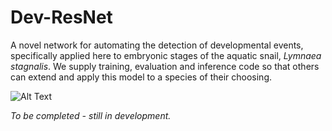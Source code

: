 # Dev-ResNet

A novel network for automating the detection of developmental events, specifically applied here to embryonic stages of the aquatic snail, *Lymnaea stagnalis*. We supply training, evaluation and inference code so that others can extend and apply this model to a species of their choosing. 

![Alt Text](https://github.com/EmbryoPhenomics/dev-resnet/blob/main/inference.gif)

*To be completed - still in development.*
